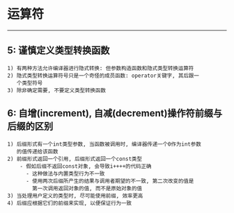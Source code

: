 # **运算符**
***


## **5: 谨慎定义类型转换函数**
    1) 有两种方法允许编译器进行隐式转换: 但参数构造函数和隐式类型转换运算符
    2) 隐式类型转换运算符号只是一个奇怪的成员函数: operator关键字, 其后跟一
       个类型符号
    3) 除非确定需要, 不要定义类型转换函数



## **6: 自增(increment), 自减(decrement)操作符前缀与后缀的区别**
    1) 后缀形式有一个int类型参数, 当函数被调用时, 编译器传递一个0作为int参数
       的值传递给该函数
    2) 前缀形式返回一个引用, 后缀形式返回一个const类型 
        - 假如后缀不返回const对象, 会导致i++++的代码正确
          - 这种做法与内置类型行为不一致
          - 使用两次后缀所产生的结果与调用者期望的不一致, 第二次改变的值是
            第一次调用返回对象的值, 而不是原始对象的值
    3) 当处理用户定义的类型时, 尽可能使用前缀, 效率更高
    4) 后缀应根据它们的前缀来实现, 以便保证行为一致

